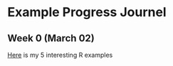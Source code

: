 ﻿# Example Progress Journel

## Week 0 (March 02)

[Here](files/Example_Homework_0.html) is my 5 interesting R examples
